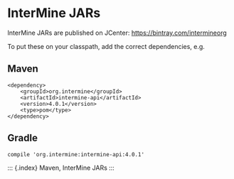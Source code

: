 InterMine JARs
==============

InterMine JARs are published on JCenter:
<https://bintray.com/intermineorg>

To put these on your classpath, add the correct dependencies, e.g.

Maven
-----

``` {.guess}
<dependency>
    <groupId>org.intermine</groupId>
    <artifactId>intermine-api</artifactId>
    <version>4.0.1</version>
    <type>pom</type>
</dependency>
```

Gradle
------

``` {.guess}
compile 'org.intermine:intermine-api:4.0.1'
```

::: {.index}
Maven, InterMine JARs
:::
